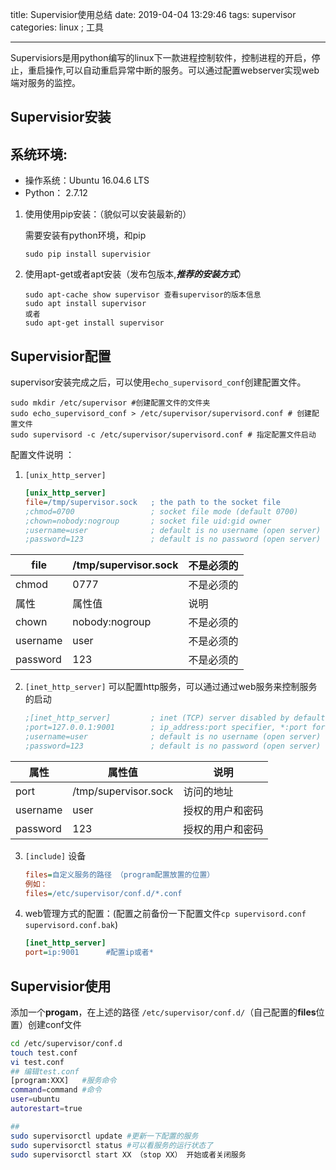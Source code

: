 title: Supervisior使用总结
date: 2019-04-04 13:29:46
tags: supervisor
categories: linux ; 工具

---

Supervisiors是用python编写的linux下一款进程控制软件，控制进程的开启，停止，重启操作,可以自动重启异常中断的服务。可以通过配置webserver实现web端对服务的监控。

## Supervisior安装

## 系统环境:
  - 操作系统：Ubuntu 16.04.6 LTS
  - Python： 2.7.12

1. 使用使用pip安装：（貌似可以安装最新的）

   需要安装有python环境，和pip

   ```shell
   sudo pip install supervisior
   ```

2. 使用apt-get或者apt安装（发布包版本,***推荐的安装方式***）

   ```shell
   sudo apt-cache show supervisor 查看supervisor的版本信息
   sudo apt install supervisor
   或者
   sudo apt-get install supervisor
   ```

   

## Supervisior配置

supervisor安装完成之后，可以使用`echo_supervisord_conf`创建配置文件。

```shell
sudo mkdir /etc/supervisor #创建配置文件的文件夹
sudo echo_supervisord_conf > /etc/supervisor/supervisord.conf # 创建配置文件
sudo supervisord -c /etc/supervisor/supervisord.conf # 指定配置文件启动
```

配置文件说明 ：

1. `[unix_http_server]`

   ```ini
   [unix_http_server]
   file=/tmp/supervisor.sock   ; the path to the socket file
   ;chmod=0700                 ; socket file mode (default 0700)
   ;chown=nobody:nogroup       ; socket file uid:gid owner
   ;username=user              ; default is no username (open server)
   ;password=123               ; default is no password (open server)
   ```



| file     | /tmp/supervisor.sock | 不是必须的 |
| -------- | -------------------- | ---------- |
| chmod    | 0777                 | 不是必须的 |
| 属性     | 属性值               | 说明       |
| chown    | nobody:nogroup       | 不是必须的 |
| username | user                 | 不是必须的 |
| password | 123                  | 不是必须的 |

2. `[inet_http_server]` 可以配置http服务，可以通过通过web服务来控制服务的启动

   ```ini
   ;[inet_http_server]         ; inet (TCP) server disabled by default
   ;port=127.0.0.1:9001        ; ip_address:port specifier, *:port for all iface
   ;username=user              ; default is no username (open server)
   ;password=123               ; default is no password (open server)
   
   ```



| 属性     | 属性值               | 说明             |
| -------- | -------------------- | ---------------- |
| port     | /tmp/supervisor.sock | 访问的地址       |
| username | user                 | 授权的用户和密码 |
| password | 123                  | 授权的用户和密码 |
3. `[include]` 设备

   ```ini
   files=自定义服务的路径 （program配置放置的位置）
   例如：
   files=/etc/supervisor/conf.d/*.conf 
   ```

4. web管理方式的配置：(配置之前备份一下配置文件`cp supervisord.conf supervisord.conf.bak`)



   ```ini
   [inet_http_server]
   port=ip:9001      #配置ip或者*
   ```





## Supervisior使用

添加一个**progam**，在上述的路径 `/etc/supervisor/conf.d/`（自己配置的**files**位置）创建conf文件

```sh
cd /etc/supervisor/conf.d
touch test.conf
vi test.conf
## 编辑test.conf
[program:XXX]   #服务命令 
command=command #命令
user=ubuntu		
autorestart=true 

## 
sudo supervisorctl update #更新一下配置的服务
sudo supervisorctl status #可以看服务的运行状态了
sudo supervisorctl start XX （stop XX） 开始或者关闭服务
```

